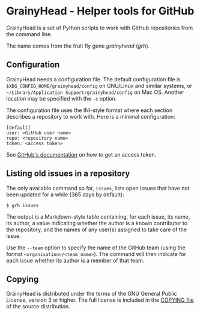 GrainyHead - Helper tools for GitHub
====================================

GrainyHead is a set of Python scripts to work with GitHub repositories
from the command line.

The name comes from the fruit fly gene _grainyhead_ (_grh_).


Configuration
-------------
GrainyHead needs a configuration file. The default configuration file is
`$XDG_CONFIG_HOME/grainyhead/config` on GNU/Linux and similar systems,
or `~/Library/Application Support/grainyhead/config` on Mac OS. Another
location may be specified with the `-c` option.

The configuration file uses the INI-style format where each section
describes a repository to work with. Here is a minimal configuration:

```
[default]
user: <GitHub user name>
repo: <repository name>
token: <access token>
```

See [GitHub's documentation](https://docs.github.com/en/github/authenticating-to-github/keeping-your-account-and-data-secure/creating-a-personal-access-token)
on how to get an access token.


Listing old issues in a repository
----------------------------------

The only available command so far, `issues`, lists open issues that have
not been updated for a while (365 days by default):

```
$ grh issues
```

The output is a Markdown-style table containing, for each issue, its
name, its author, a value indicating whether the author is a known
contributor to the repository, and the names of any user(s) assigned to
take care of the issue.

Use the `--team` option to specify the name of the GitHub team (using
the format `<organisation>/<team name>`). The command will then indicate
for each issue whether its author is a member of that team.


Copying
-------
GrainyHead is distributed under the terms of the GNU General Public
License, version 3 or higher. The full license is included in the
[COPYING file](COPYING) of the source distribution.
